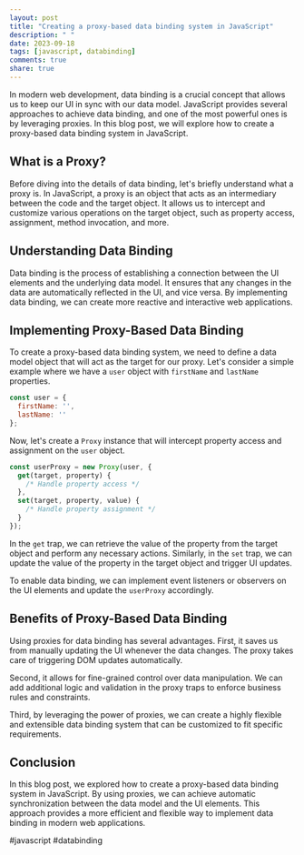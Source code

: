 ```yaml
---
layout: post
title: "Creating a proxy-based data binding system in JavaScript"
description: " "
date: 2023-09-18
tags: [javascript, databinding]
comments: true
share: true
---
```


In modern web development, data binding is a crucial concept that allows us to keep our UI in sync with our data model. JavaScript provides several approaches to achieve data binding, and one of the most powerful ones is by leveraging proxies. In this blog post, we will explore how to create a proxy-based data binding system in JavaScript.

## What is a Proxy?

Before diving into the details of data binding, let's briefly understand what a proxy is. In JavaScript, a proxy is an object that acts as an intermediary between the code and the target object. It allows us to intercept and customize various operations on the target object, such as property access, assignment, method invocation, and more.

## Understanding Data Binding

Data binding is the process of establishing a connection between the UI elements and the underlying data model. It ensures that any changes in the data are automatically reflected in the UI, and vice versa. By implementing data binding, we can create more reactive and interactive web applications.

## Implementing Proxy-Based Data Binding

To create a proxy-based data binding system, we need to define a data model object that will act as the target for our proxy. Let's consider a simple example where we have a `user` object with `firstName` and `lastName` properties.

```javascript
const user = {
  firstName: '',
  lastName: ''
};
```

Now, let's create a `Proxy` instance that will intercept property access and assignment on the `user` object.

```javascript
const userProxy = new Proxy(user, {
  get(target, property) {
    /* Handle property access */
  },
  set(target, property, value) {
    /* Handle property assignment */
  }
});
```

In the `get` trap, we can retrieve the value of the property from the target object and perform any necessary actions. Similarly, in the `set` trap, we can update the value of the property in the target object and trigger UI updates.

To enable data binding, we can implement event listeners or observers on the UI elements and update the `userProxy` accordingly.

## Benefits of Proxy-Based Data Binding

Using proxies for data binding has several advantages. First, it saves us from manually updating the UI whenever the data changes. The proxy takes care of triggering DOM updates automatically.

Second, it allows for fine-grained control over data manipulation. We can add additional logic and validation in the proxy traps to enforce business rules and constraints.

Third, by leveraging the power of proxies, we can create a highly flexible and extensible data binding system that can be customized to fit specific requirements.

## Conclusion

In this blog post, we explored how to create a proxy-based data binding system in JavaScript. By using proxies, we can achieve automatic synchronization between the data model and the UI elements. This approach provides a more efficient and flexible way to implement data binding in modern web applications.

#javascript #databinding
